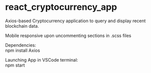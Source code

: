 # react_cryptocurrency_app
Axios-based Cryptocurrency application to query and display recent blockchain data.

Mobile responsive upon uncommenting sections in .scss files

Dependencies:  
npm install Axios

Launching App in VSCode terminal:  
npm start
